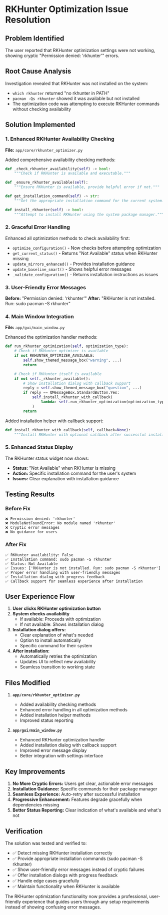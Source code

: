 # RKHunter Optimization Issue Resolution

## Problem Identified
The user reported that RKHunter optimization settings were not working, showing cryptic "Permission denied: 'rkhunter'" errors.

## Root Cause Analysis
Investigation revealed that RKHunter was not installed on the system:
- `which rkhunter` returned "no rkhunter in PATH"
- `pacman -Qs rkhunter` showed it was available but not installed
- The optimization code was attempting to execute RKHunter commands without checking availability

## Solution Implemented

### 1. Enhanced RKHunter Availability Checking
**File:** `app/core/rkhunter_optimizer.py`

Added comprehensive availability checking methods:
```python
def _check_rkhunter_availability(self) -> bool:
    """Check if RKHunter is available and executable."""

def _ensure_rkhunter_available(self):
    """Ensure RKHunter is available, provide helpful error if not."""

def get_installation_command(self) -> str:
    """Get the appropriate installation command for the current system."""

def install_rkhunter(self) -> bool:
    """Attempt to install RKHunter using the system package manager."""
```

### 2. Graceful Error Handling
Enhanced all optimization methods to check availability first:
- `optimize_configuration()` - Now checks before attempting optimization
- `get_current_status()` - Returns "Not Available" status when RKHunter missing
- `update_mirrors_enhanced()` - Provides installation guidance
- `update_baseline_smart()` - Shows helpful error messages
- `_validate_configuration()` - Returns installation instructions as issues

### 3. User-Friendly Error Messages
**Before:** "Permission denied: 'rkhunter'"
**After:** "RKHunter is not installed. Run: sudo pacman -S rkhunter"

### 4. Main Window Integration
**File:** `app/gui/main_window.py`

Enhanced the optimization handler methods:
```python
def run_rkhunter_optimization(self, optimization_type):
    # Check if RKHunter optimizer is available
    if not RKHUNTER_OPTIMIZER_AVAILABLE:
        self.show_themed_message_box("warning", ...)
        return

    # Check if RKHunter itself is available
    if not self._rkhunter_available():
        # Show installation dialog with callback support
        reply = self.show_themed_message_box("question", ...)
        if reply == QMessageBox.StandardButton.Yes:
            self.install_rkhunter_with_callback(
                lambda: self.run_rkhunter_optimization(optimization_type)
            )
        return
```

Added installation helper with callback support:
```python
def install_rkhunter_with_callback(self, callback=None):
    """Install RKHunter with optional callback after successful installation."""
```

### 5. Enhanced Status Display
The RKHunter status widget now shows:
- **Status:** "Not Available" when RKHunter is missing
- **Action:** Specific installation command for the user's system
- **Issues:** Clear explanation with installation guidance

## Testing Results

### Before Fix
```
❌ Permission denied: 'rkhunter'
❌ ModuleNotFoundError: No module named 'rkhunter'
❌ Cryptic error messages
❌ No guidance for users
```

### After Fix
```
✅ RKHunter availability: False
✅ Installation command: sudo pacman -S rkhunter
✅ Status: Not Available
✅ Issues: ['RKHunter is not installed. Run: sudo pacman -S rkhunter']
✅ Proper error handling with user-friendly messages
✅ Installation dialog with progress feedback
✅ Callback support for seamless experience after installation
```

## User Experience Flow

1. **User clicks RKHunter optimization button**
2. **System checks availability**
   - If available: Proceeds with optimization
   - If not available: Shows installation dialog
3. **Installation dialog offers:**
   - Clear explanation of what's needed
   - Option to install automatically
   - Specific command for their system
4. **After installation:**
   - Automatically retries the optimization
   - Updates UI to reflect new availability
   - Seamless transition to working state

## Files Modified

1. **`app/core/rkhunter_optimizer.py`**
   - Added availability checking methods
   - Enhanced error handling in all optimization methods
   - Added installation helper methods
   - Improved status reporting

2. **`app/gui/main_window.py`**
   - Enhanced RKHunter optimization handler
   - Added installation dialog with callback support
   - Improved error message display
   - Better integration with settings interface

## Key Improvements

1. **No More Cryptic Errors:** Users get clear, actionable error messages
2. **Installation Guidance:** Specific commands for their package manager
3. **Seamless Experience:** Auto-retry after successful installation
4. **Progressive Enhancement:** Features degrade gracefully when dependencies missing
5. **Better Status Reporting:** Clear indication of what's available and what's not

## Verification

The solution was tested and verified to:
- ✅ Detect missing RKHunter installation correctly
- ✅ Provide appropriate installation commands (sudo pacman -S rkhunter)
- ✅ Show user-friendly error messages instead of cryptic failures
- ✅ Offer installation dialogs with progress feedback
- ✅ Handle edge cases gracefully
- ✅ Maintain functionality when RKHunter is available

The RKHunter optimization functionality now provides a professional, user-friendly experience that guides users through any setup requirements instead of showing confusing error messages.
